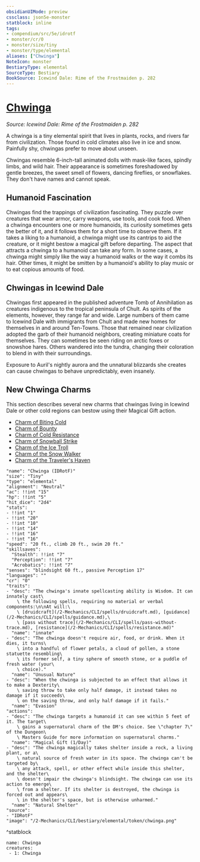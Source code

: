 ```yaml
---
obsidianUIMode: preview
cssclass: json5e-monster
statblock: inline
tags:
- compendium/src/5e/idrotf
- monster/cr/0
- monster/size/tiny
- monster/type/elemental
aliases: ["Chwinga"]
NoteIcon: monster
BestiaryType: elemental
SourceType: Bestiary
BookSource: Icewind Dale: Rime of the Frostmaiden p. 282
---
```

# [Chwinga](2-Mechanics/CLI/bestiary/elemental/chwinga-idrotf.md)
*Source: Icewind Dale: Rime of the Frostmaiden p. 282*  

A chwinga is a tiny elemental spirit that lives in plants, rocks, and rivers far from civilization. Those found in cold climates also live in ice and snow. Painfully shy, chwingas prefer to move about unseen.

Chwingas resemble 6-inch-tall animated dolls with mask-like faces, spindly limbs, and wild hair. Their appearance is sometimes foreshadowed by gentle breezes, the sweet smell of flowers, dancing fireflies, or snowflakes. They don't have names and cannot speak.

## Humanoid Fascination

Chwingas find the trappings of civilization fascinating. They puzzle over creatures that wear armor, carry weapons, use tools, and cook food. When a chwinga encounters one or more humanoids, its curiosity sometimes gets the better of it, and it follows them for a short time to observe them. If it takes a liking to a humanoid, a chwinga might use its cantrips to aid the creature, or it might bestow a magical gift before departing. The aspect that attracts a chwinga to a humanoid can take any form. In some cases, a chwinga might simply like the way a humanoid walks or the way it combs its hair. Other times, it might be smitten by a humanoid's ability to play music or to eat copious amounts of food.

## Chwingas in Icewind Dale

Chwingas first appeared in the published adventure Tomb of Annihilation as creatures indigenous to the tropical peninsula of Chult. As spirits of the elements, however, they range far and wide. Large numbers of them came to Icewind Dale with immigrants from Chult and made new homes for themselves in and around Ten-Towns. Those that remained near civilization adopted the garb of their humanoid neighbors, creating miniature coats for themselves. They can sometimes be seen riding on arctic foxes or snowshoe hares. Others wandered into the tundra, changing their coloration to blend in with their surroundings.

Exposure to Auril's nightly aurora and the unnatural blizzards she creates can cause chwingas to behave unpredictably, even insanely.

## New Chwinga Charms

This section describes several new charms that chwingas living in Icewind Dale or other cold regions can bestow using their Magical Gift action.

- [Charm of Biting Cold](/2-Mechanics/CLI/rewards/charm-of-biting-cold-idrotf.md)  
- [Charm of Bounty](/2-Mechanics/CLI/rewards/charm-of-bounty-idrotf.md)  
- [Charm of Cold Resistance](/2-Mechanics/CLI/rewards/charm-of-cold-resistance-idrotf.md)  
- [Charm of Snowball Strike](/2-Mechanics/CLI/rewards/charm-of-snowball-strike-idrotf.md)  
- [Charm of the Ice Troll](/2-Mechanics/CLI/rewards/charm-of-the-ice-troll-idrotf.md)  
- [Charm of the Snow Walker](/2-Mechanics/CLI/rewards/charm-of-the-snow-walker-idrotf.md)  
- [Charm of the Traveler's Haven](/2-Mechanics/CLI/rewards/charm-of-the-travelers-haven-idrotf.md)  

```statblock
"name": "Chwinga (IDRotF)"
"size": "Tiny"
"type": "elemental"
"alignment": "Neutral"
"ac": !!int "15"
"hp": !!int "5"
"hit_dice": "2d4"
"stats":
- !!int "1"
- !!int "20"
- !!int "10"
- !!int "14"
- !!int "16"
- !!int "16"
"speed": "20 ft., climb 20 ft., swim 20 ft."
"skillsaves":
  "Stealth": !!int "7"
  "Perception": !!int "7"
  "Acrobatics": !!int "7"
"senses": "blindsight 60 ft., passive Perception 17"
"languages": ""
"cr": "0"
"traits":
- "desc": "The chwinga's innate spellcasting ability is Wisdom. It can innately cast\
    \ the following spells, requiring no material or verbal components:\n\nAt will:\
    \ [druidcraft](/2-Mechanics/CLI/spells/druidcraft.md), [guidance](/2-Mechanics/CLI/spells/guidance.md),\
    \ [pass without trace](/2-Mechanics/CLI/spells/pass-without-trace.md), [resistance](/2-Mechanics/CLI/spells/resistance.md)"
  "name": "innate"
- "desc": "The chwinga doesn't require air, food, or drink. When it dies, it turns\
    \ into a handful of flower petals, a cloud of pollen, a stone statuette resembling\
    \ its former self, a tiny sphere of smooth stone, or a puddle of fresh water (your\
    \ choice)."
  "name": "Unusual Nature"
- "desc": "When the chwinga is subjected to an effect that allows it to make a Dexterity\
    \ saving throw to take only half damage, it instead takes no damage if it succeeds\
    \ on the saving throw, and only half damage if it fails."
  "name": "Evasion"
"actions":
- "desc": "The chwinga targets a humanoid it can see within 5 feet of it. The target\
    \ gains a supernatural charm of the DM's choice. See \"chapter 7\" of the Dungeon\
    \ Masters Guide for more information on supernatural charms."
  "name": "Magical Gift (1/Day)"
- "desc": "The chwinga magically takes shelter inside a rock, a living plant, or a\
    \ natural source of fresh water in its space. The chwinga can't be targeted by\
    \ any attack, spell, or other effect while inside this shelter, and the shelter\
    \ doesn't impair the chwinga's blindsight. The chwinga can use its action to emerge\
    \ from a shelter. If its shelter is destroyed, the chwinga is forced out and appears\
    \ in the shelter's space, but is otherwise unharmed."
  "name": "Natural Shelter"
"source":
- "IDRotF"
"image": "/2-Mechanics/CLI/bestiary/elemental/token/chwinga.png"
```
^statblock

```encounter-table
name: Chwinga
creatures:
 - 1: Chwinga
```